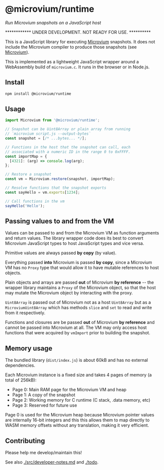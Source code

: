 # @microvium/runtime

*Run Microvium snapshots on a JavaScript host*

************ UNDER DEVELOPMENT. NOT READY FOR USE. **********

This is a JavaScript library for executing [Microvium](https://github.com/coder-mike/microvium) snapshots. It does not include the Microvium compiler to produce those snapshots (see [Microvium](https://github.com/coder-mike/microvium)).

This is implemented as a lightweight JavaScript wrapper around a WebAssembly build of `microvium.c`. It runs in the browser or in Node.js.


## Install

```sh
npm install @microvium/runtime
```


## Usage

```js
import Microvium from '@microvium/runtime';

// Snapshot can be Uint8Array or plain array from running
// `microvium script.js --output-bytes`
const snapshot = [/* ...bytes... */];

// Functions in the host that the snapshot can call, each
// associated with a numeric ID in the range 0 to 0xFFFF.
const importMap = {
  [4321]: (arg) => console.log(arg);
};

// Restore a snapshot
const vm = Microvium.restore(snapshot, importMap);

// Resolve functions that the snapshot exports
const sayHello = vm.exports[1234];

// Call functions in the vm
sayHello('Hello');
```

## Passing values to and from the VM

Values can be passed to and from the Microvium VM as function arguments and return values. The library wrapper code does its best to convert Microvium JavaScript types to host JavaScript types and vice versa.

Primitive values are always passed **by copy** (by value).

Everything passed **into** Microvium is passed **by copy**, since a Microvium VM has no `Proxy` type that would allow it to have mutable references to host objects.

Plain objects and arrays are passed **out** of Microvium **by reference** -- the wrapper library maintains a `Proxy` of the Microvium object, so that the host may mutate the Microvium object by interacting with the proxy.

`Uint8Array` is passed out of Microvium not as a host `Uint8Array` but as a `MicroviumUint8Array` which has methods `slice` and `set` to read and write from it respectively.

Functions and closures are be passed **out** of Microvium **by reference** and cannot be passed into Microvium at all. The VM may only access host functions that were acquired by `vmImport` prior to building the snapshot.


## Memory usage

The bundled library (`dist/index.js`) is about 60kB and has no external dependencies.

Each Microvium instance is a fixed size and takes 4 pages of memory (a total of 256kB):

  - Page 0: Main RAM page for the Microvium VM and heap
  - Page 1: A copy of the snapshot
  - Page 2: Working memory for C runtime (C stack, .data memory, etc)
  - Page 3: Reserved for future use

Page 0 is used for the Microvium heap because Microvium pointer values are internally 16-bit integers and this this allows them to map directly to WASM memory offsets without any translation, making it very efficient.

## Contributing

Please help me develop/maintain this!

See also [./src/developer-notes.md](src/developer-notes.md) and [./todo](todo).